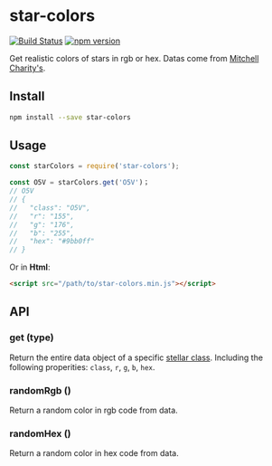 # star-colors

[![Build Status](https://travis-ci.org/fralonra/star-colors.svg?branch=master)](https://travis-ci.org/fralonra/star-colors)
[![npm version](https://img.shields.io/npm/v/star-colors.svg)](https://www.npmjs.com/package/star-colors)

Get realistic colors of stars in rgb or hex. Datas come from [Mitchell Charity's](http://www.vendian.org/mncharity/dir3/starcolor/UnstableURLs/starcolors.txt).

## Install

```bash
npm install --save star-colors
```

## Usage

```javascript
const starColors = require('star-colors');

const O5V = starColors.get('O5V')；
// O5V
// {
//   "class": "O5V",
//   "r": "155",
//   "g": "176",
//   "b": "255",
//   "hex": "#9bb0ff"
// }
```

Or in **Html**:
```html
<script src="/path/to/star-colors.min.js"></script>
```

## API

### get (type)
Return the entire data object of a specific [stellar class](https://en.wikipedia.org/wiki/Stellar_classification#Spectral_types). Including the following properities: `class`, `r`, `g`, `b`, `hex`.

### randomRgb ()
Return a random color in rgb code from data.

### randomHex ()
Return a random color in hex code from data.
